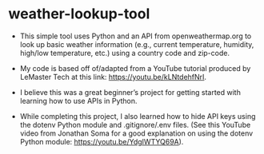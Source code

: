 # weather-lookup-tool

- This simple tool uses Python and an API from openweathermap.org to look up basic weather information (e.g., current temperature, humidity, high/low temperature, etc.) using a country code and zip-code. <br>

- My code is based off of/adapted from a YouTube tutorial produced by LeMaster Tech at this link: https://youtu.be/kLNtdehfNrI.  

- I believe this was a great beginner’s project for getting started with learning how to use APIs in Python.

- While completing this project, I also learned how to hide API keys using the dotenv Python module and .gitignore/.env files. (See this YouTube video from Jonathan Soma for a good explanation on using the dotenv Python module: https://youtu.be/YdgIWTYQ69A).
